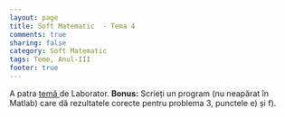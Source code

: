 ```yaml
---
layout: page
title: Soft Matematic  - Tema 4
comments: true
sharing: false
category: Soft Matematic
tags: Teme, Anul-III
footer: true
---
```


A patra [ temă ]({filename}/pdf/IntroSoftMat-Laborator-04.pdf) de Laborator.
**Bonus:** Scrieți un program (nu neapărat în Matlab) care dă rezultatele corecte pentru problema 3,
punctele e) și f).

